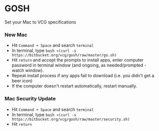 # GOSH #

Set your Mac to VCG specifications

### New Mac ###

* Hit `Command + Space` and search `terminal`
* In terminal, type `bash <(curl -s https://bitbucket.org/vcg/gosh/raw/master/go.sh)`
* Hit `return` and accept the prompts to install apps, enter computer password in terminal window (and ongoing, as needed/prompted - watch window).
* Repeat install process if any apps fail to download (i.e. you didn't get a beer icon)
* If the computer doesn't restart automatically, restart manually.

### Mac Security Update ###
* Hit `Command + Space` and search `terminal`
* In terminal, type `bash <(curl -s https://bitbucket.org/vcg/gosh/raw/master/security.sh)`
* Hit `return`